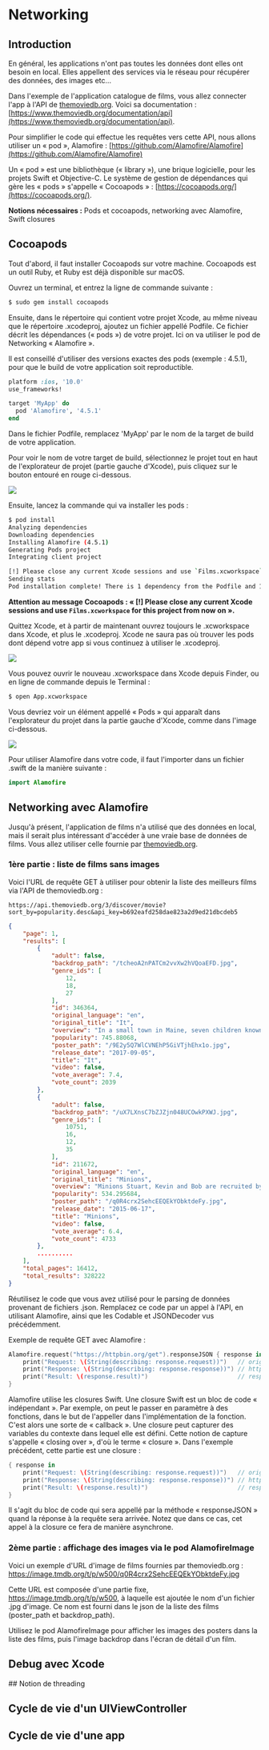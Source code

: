 # Networking

## Introduction

En général, les applications n'ont pas toutes les données dont elles ont besoin en local. Elles appellent des services via le réseau pour récupérer des données, des images etc...

Dans l'exemple de l'application catalogue de films, vous allez connecter l'app à l'API de [themoviedb.org](https://www.themoviedb.org/). Voici sa documentation : [https://www.themoviedb.org/documentation/api](https://www.themoviedb.org/documentation/api).

Pour simplifier le code qui effectue les requêtes vers cette API, nous allons utiliser un « pod », Alamofire : [https://github.com/Alamofire/Alamofire](https://github.com/Alamofire/Alamofire)

Un « pod » est une bibliothèque (« library »), une brique logicielle, pour les projets Swift et Objective-C.
Le système de gestion de dépendances qui gère les « pods » s'appelle « Cocoapods » : [https://cocoapods.org/](https://cocoapods.org/).

**Notions nécessaires :** Pods et cocoapods, networking avec Alamofire, Swift closures

## Cocoapods

Tout d'abord, il faut installer Cocoapods sur votre machine. Cocoapods est un outil Ruby, et Ruby est déjà disponible sur macOS.

Ouvrez un terminal, et entrez la ligne de commande suivante :

```bash
$ sudo gem install cocoapods
```

Ensuite, dans le répertoire qui contient votre projet Xcode, au même niveau que le répertoire .xcodeproj, ajoutez un fichier appellé Podfile. Ce fichier décrit les dépendances (« pods ») de votre projet.
Ici on va utiliser le pod de Networking « Alamofire ».

Il est conseillé d'utiliser des versions exactes des pods (exemple : 4.5.1), pour que le build de votre application soit reproductible.

```ruby
platform :ios, '10.0'
use_frameworks!

target 'MyApp' do
  pod 'Alamofire', '4.5.1'
end
```

Dans le fichier Podfile, remplacez 'MyApp' par le nom de la target de build de votre application.

Pour voir le nom de votre target de build, sélectionnez le projet tout en haut de l'explorateur de projet (partie gauche d'Xcode), puis cliquez sur le bouton entouré en rouge ci-dessous.

![](/assets/target.png)

Ensuite, lancez la commande qui va installer les pods :

```bash
$ pod install
Analyzing dependencies
Downloading dependencies
Installing Alamofire (4.5.1)
Generating Pods project
Integrating client project

[!] Please close any current Xcode sessions and use `Films.xcworkspace` for this project from now on.
Sending stats
Pod installation complete! There is 1 dependency from the Podfile and 1 total pod installed.
```

**Attention au message Cocoapods : « [!] Please close any current Xcode sessions and use `Films.xcworkspace` for this project from now on ».**

Quittez Xcode, et à partir de maintenant ouvrez toujours le .xcworkspace dans Xcode, et plus le .xcodeproj. Xcode ne saura pas où trouver les pods dont dépend votre app si vous continuez à utiliser le .xcodeproj.

![](/assets/workspace-cocoapods.png)

Vous pouvez ouvrir le nouveau .xcworkspace dans Xcode depuis Finder, ou en ligne de commande depuis le Terminal :

```bash
$ open App.xcworkspace
```

Vous devriez voir un élément appellé « Pods » qui apparaît dans l'explorateur du projet dans la partie gauche d'Xcode, comme dans l'image ci-dessous.

![](/assets/pods.png)

Pour utiliser Alamofire dans votre code, il faut l'importer dans un fichier .swift de la manière suivante :

```swift
import Alamofire
```

## Networking avec Alamofire

Jusqu'à présent, l'application de films n'a utilisé que des données en local, mais il serait plus intéressant d'accéder à une vraie base de données de films.
Vous allez utiliser celle fournie par [themoviedb.org](https://www.themoviedb.org/).

### 1ère partie : liste de films sans images

Voici l'URL de requête GET à utiliser pour obtenir la liste des meilleurs films via l'API de themoviedb.org :

```
https://api.themoviedb.org/3/discover/movie?sort_by=popularity.desc&api_key=b692eafd258dae823a2d9ed21dbcdeb5
```

```json
{
    "page": 1,
    "results": [
        {
            "adult": false,
            "backdrop_path": "/tcheoA2nPATCm2vvXw2hVQoaEFD.jpg",
            "genre_ids": [
                12,
                18,
                27
            ],
            "id": 346364,
            "original_language": "en",
            "original_title": "It",
            "overview": "In a small town in Maine, seven children known as The Losers Club come face to face with life problems, bullies and a monster that takes the shape of a clown called Pennywise.",
            "popularity": 745.88068,
            "poster_path": "/9E2y5Q7WlCVNEhP5GiVTjhEhx1o.jpg",
            "release_date": "2017-09-05",
            "title": "It",
            "video": false,
            "vote_average": 7.4,
            "vote_count": 2039
        },
        {
            "adult": false,
            "backdrop_path": "/uX7LXnsC7bZJZjn048UCOwkPXWJ.jpg",
            "genre_ids": [
                10751,
                16,
                12,
                35
            ],
            "id": 211672,
            "original_language": "en",
            "original_title": "Minions",
            "overview": "Minions Stuart, Kevin and Bob are recruited by Scarlet Overkill, a super-villain who, alongside her inventor husband Herb, hatches a plot to take over the world.",
            "popularity": 534.295684,
            "poster_path": "/q0R4crx2SehcEEQEkYObktdeFy.jpg",
            "release_date": "2015-06-17",
            "title": "Minions",
            "video": false,
            "vote_average": 6.4,
            "vote_count": 4733
        },
        ..........
    ],
    "total_pages": 16412,
    "total_results": 328222
}
```

Réutilisez le code que vous avez utilisé pour le parsing de données provenant de fichiers .json.
Remplacez ce code par un appel à l'API, en utilisant Alamofire, ainsi que les Codable et JSONDecoder vus précédemment.

Exemple de requête GET avec Alamofire :

```swift
Alamofire.request("https://httpbin.org/get").responseJSON { response in
    print("Request: \(String(describing: response.request))")   // original url request
    print("Response: \(String(describing: response.response))") // http url response
    print("Result: \(response.result)")                         // response serialization result
}
```

Alamofire utilise les closures Swift. Une closure Swift est un bloc de code « indépendant ».
Par exemple, on peut le passer en paramètre à des fonctions, dans le but de l'appeller dans l'implémentation de la fonction. C'est alors une sorte de « callback ».
Une closure peut capturer des variables du contexte dans lequel elle est défini. Cette notion de capture s'appelle « closing over », d'où le terme « closure ».
Dans l'exemple précédent, cette partie est une closure :

```swift
{ response in
    print("Request: \(String(describing: response.request))")   // original url request
    print("Response: \(String(describing: response.response))") // http url response
    print("Result: \(response.result)")                         // response serialization result
}
```

Il s'agit du bloc de code qui sera appellé par la méthode « responseJSON » quand la réponse à la requête sera arrivée. Notez que dans ce cas, cet appel à la closure ce fera de manière asynchrone.

### 2ème partie : affichage des images via le pod AlamofireImage

Voici un exemple d'URL d'image de films fournies par themoviedb.org : https://image.tmdb.org/t/p/w500/q0R4crx2SehcEEQEkYObktdeFy.jpg

Cette URL est composée d'une partie fixe, https://image.tmdb.org/t/p/w500, à laquelle est ajoutée le nom d'un fichier .jpg d'image.
Ce nom est fourni dans le json de la liste des films (poster_path et backdrop_path).

Utilisez le pod AlamofireImage pour afficher les images des posters dans la liste des films, puis l'image backdrop dans l'écran de détail d'un film.

## Debug avec Xcode

## Notion de threading

## Cycle de vie d'un UIViewController

## Cycle de vie d'une app
